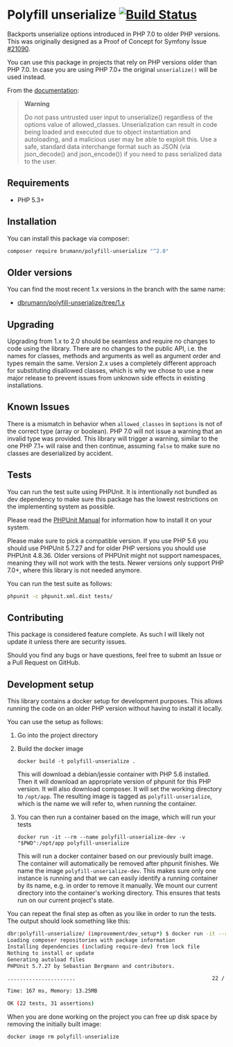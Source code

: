 Polyfill unserialize [![Build Status](https://travis-ci.org/dbrumann/polyfill-unserialize.svg?branch=master)](https://travis-ci.org/dbrumann/polyfill-unserialize)
===

Backports unserialize options introduced in PHP 7.0 to older PHP versions.
This was originally designed as a Proof of Concept for Symfony Issue
[#21090](https://github.com/symfony/symfony/pull/21090).

You can use this package in projects that rely on PHP versions older than
PHP 7.0. In case you are using PHP 7.0+ the original `unserialize()` will be
used instead.

From the [documentation](https://secure.php.net/manual/en/function.unserialize.php):

> **Warning**
>
> Do not pass untrusted user input to unserialize() regardless of the options
> value of allowed_classes. Unserialization can result in code being loaded and
> executed due to object instantiation and autoloading, and a malicious user
> may be able to exploit this. Use a safe, standard data interchange format
> such as JSON (via json_decode() and json_encode()) if you need to pass
> serialized data to the user.

Requirements
------------

 - PHP 5.3+

Installation
------------

You can install this package via composer:

```bash
composer require brumann/polyfill-unserialize "^2.0"
```

Older versions
--------------

You can find the most recent 1.x versions in the branch with the same name:

 * [dbrumann/polyfill-unserialize/tree/1.x](https://github.com/dbrumann/polyfill-unserialize/tree/1.x)

Upgrading
---------

Upgrading from 1.x to 2.0 should be seamless and require no changes to code
using the library. There are no changes to the public API, i.e. the names for
classes, methods and arguments as well as argument order and types remain the
same. Version 2.x uses a completely different approach for substituting
disallowed classes, which is why we chose to use a new major release to prevent
issues from unknown side effects in existing installations.

Known Issues
------------

There is a mismatch in behavior when `allowed_classes` in `$options` is not
of the correct type (array or boolean). PHP 7.0 will not issue a warning that
an invalid type was provided. This library will trigger a warning, similar to
the one PHP 7.1+ will raise and then continue, assuming `false` to make sure
no classes are deserialized by accident.

Tests
-----

You can run the test suite using PHPUnit. It is intentionally not bundled as
dev dependency to make sure this package has the lowest restrictions on the
implementing system as possible.

Please read the [PHPUnit Manual](https://phpunit.de/manual/current/en/installation.html)
for information how to install it on your system.

Please make sure to pick a compatible version. If you use PHP 5.6 you should
use PHPUnit 5.7.27 and for older PHP versions you should use PHPUnit 4.8.36.
Older versions of PHPUnit might not support namespaces, meaning they will not
work with the tests. Newer versions only support PHP 7.0+, where this library
is not needed anymore. 

You can run the test suite as follows:

```bash
phpunit -c phpunit.xml.dist tests/
```

Contributing
------------

This package is considered feature complete. As such I will likely not update
it unless there are security issues.

Should you find any bugs or have questions, feel free to submit an Issue or a
Pull Request on GitHub.

Development setup
-----------------

This library contains a docker setup for development purposes. This allows
running the code on an older PHP version without having to install it locally.

You can use the setup as follows:

1. Go into the project directory

1. Build the docker image

    ```
    docker build -t polyfill-unserialize .
    ```

    This will download a debian/jessie container with PHP 5.6 installed. Then
    it will download an appropriate version of phpunit for this PHP version.
    It will also download composer. It will set the working directory to `/opt/app`.
    The resulting image is tagged as `polyfill-unserialize`, which is the name
    we will refer to, when running the container. 

1. You can then run a container based on the image, which will run your tests

    ```
    docker run -it --rm --name polyfill-unserialize-dev -v "$PWD":/opt/app polyfill-unserialize
    ```

    This will run a docker container based on our previously built image.
    The container will automatically be removed after phpunit finishes.
    We name the image `polyfill-unserialize-dev`. This makes sure only one
    instance is running and that we can easily identify a running container by
    its name, e.g. in order to remove it manually.
    We mount our current directory into the container's working directory.
    This ensures that tests run on our current project's state.

You can repeat the final step as often as you like in order to run the tests.
The output should look something like this:

```bash
dbr:polyfill-unserialize/ (improvement/dev_setup*) $ docker run -it --rm --name polyfill-unserialize-dev -v "$PWD":/opt/app polyfill-unserialize
Loading composer repositories with package information
Installing dependencies (including require-dev) from lock file
Nothing to install or update
Generating autoload files
PHPUnit 5.7.27 by Sebastian Bergmann and contributors.

......................                                            22 / 22 (100%)

Time: 167 ms, Memory: 13.25MB

OK (22 tests, 31 assertions)
```

When you are done working on the project you can free up disk space by removing
the initially built image:

```
docker image rm polyfill-unserialize
```
